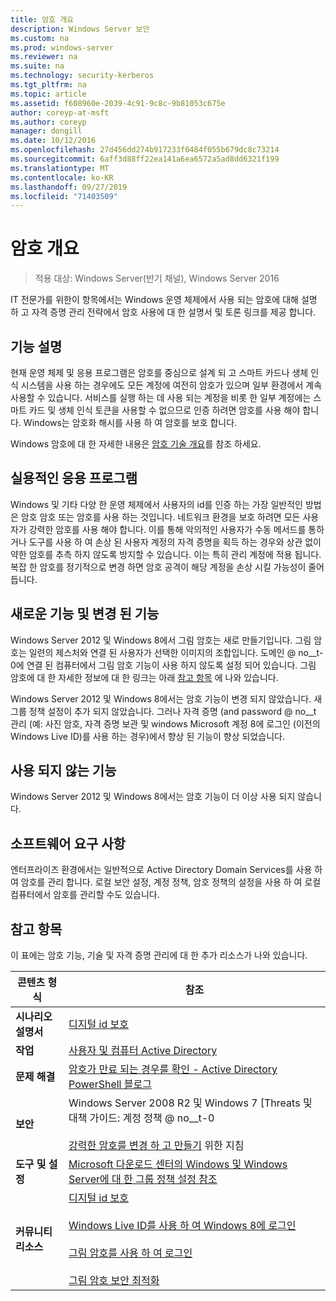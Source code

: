 ```yaml
---
title: 암호 개요
description: Windows Server 보안
ms.custom: na
ms.prod: windows-server
ms.reviewer: na
ms.suite: na
ms.technology: security-kerberos
ms.tgt_pltfrm: na
ms.topic: article
ms.assetid: f608960e-2039-4c91-9c8c-9b81053c675e
author: coreyp-at-msft
ms.author: coreyp
manager: dongill
ms.date: 10/12/2016
ms.openlocfilehash: 27d456dd274b917233f0484f055b679dc8c73214
ms.sourcegitcommit: 6aff3d88ff22ea141a6ea6572a5ad8dd6321f199
ms.translationtype: MT
ms.contentlocale: ko-KR
ms.lasthandoff: 09/27/2019
ms.locfileid: "71403509"
---
```

# <a name="passwords-overview"></a>암호 개요

>적용 대상: Windows Server(반기 채널), Windows Server 2016

IT 전문가를 위한이 항목에서는 Windows 운영 체제에서 사용 되는 암호에 대해 설명 하 고 자격 증명 관리 전략에서 암호 사용에 대 한 설명서 및 토론 링크를 제공 합니다.

## <a name="BKMK_OVER"></a>기능 설명
현재 운영 체제 및 응용 프로그램은 암호를 중심으로 설계 되 고 스마트 카드나 생체 인식 시스템을 사용 하는 경우에도 모든 계정에 여전히 암호가 있으며 일부 환경에서 계속 사용할 수 있습니다. 서비스를 실행 하는 데 사용 되는 계정을 비롯 한 일부 계정에는 스마트 카드 및 생체 인식 토큰을 사용할 수 없으므로 인증 하려면 암호를 사용 해야 합니다. Windows는 암호화 해시를 사용 하 여 암호를 보호 합니다.

Windows 암호에 대 한 자세한 내용은 [암호 기술 개요](https://technet.microsoft.com/library/hh994558(WS.10).aspx)를 참조 하세요.

## <a name="BKMK_APP"></a>실용적인 응용 프로그램
Windows 및 기타 다양 한 운영 체제에서 사용자의 id를 인증 하는 가장 일반적인 방법은 암호 암호 또는 암호를 사용 하는 것입니다. 네트워크 환경을 보호 하려면 모든 사용자가 강력한 암호를 사용 해야 합니다. 이를 통해 악의적인 사용자가 수동 메서드를 통하거나 도구를 사용 하 여 손상 된 사용자 계정의 자격 증명을 획득 하는 경우와 상관 없이 약한 암호를 추측 하지 않도록 방지할 수 있습니다. 이는 특히 관리 계정에 적용 됩니다. 복잡 한 암호를 정기적으로 변경 하면 암호 공격이 해당 계정을 손상 시킬 가능성이 줄어듭니다.

## <a name="BKMK_NEW"></a>새로운 기능 및 변경 된 기능
Windows Server 2012 및 Windows 8에서 그림 암호는 새로 만들기입니다. 그림 암호는 일련의 제스처와 연결 된 사용자가 선택한 이미지의 조합입니다. 도메인 @ no__t-0에 연결 된 컴퓨터에서 그림 암호 기능이 사용 하지 않도록 설정 되어 있습니다. 그림 암호에 대 한 자세한 정보에 대 한 링크는 아래 [참고 항목](#BKMK_LINKS) 에 나와 있습니다.

Windows Server 2012 및 Windows 8에서는 암호 기능이 변경 되지 않았습니다. 새 그룹 정책 설정이 추가 되지 않았습니다. 그러나 자격 증명 \(and password @ no__t 관리 (예: 사진 암호, 자격 증명 보관 및 windows Microsoft 계정 8에 로그인 (이전의 Windows Live ID)를 사용 하는 경우)에서 향상 된 기능이 향상 되었습니다.

## <a name="BKMK_DEP"></a>사용 되지 않는 기능
Windows Server 2012 및 Windows 8에서는 암호 기능이 더 이상 사용 되지 않습니다.

## <a name="BKMK_SOFT"></a>소프트웨어 요구 사항
엔터프라이즈 환경에서는 일반적으로 Active Directory Domain Services를 사용 하 여 암호를 관리 합니다. 로컬 보안 설정, 계정 정책, 암호 정책의 설정을 사용 하 여 로컬 컴퓨터에서 암호를 관리할 수도 있습니다.

## <a name="BKMK_LINKS"></a>참고 항목
이 표에는 암호 기능, 기술 및 자격 증명 관리에 대 한 추가 리소스가 나와 있습니다.

|콘텐츠 형식|참조|
|--------|-------|
|**시나리오 설명서**|[디지털 id 보호](http://blogs.msdn.com/b/b8/archive/2011/12/14/protecting-your-digital-identity.aspx)|
|**작업**|[사용자 및 컴퓨터 Active Directory](https://technet.microsoft.com/library/cc754217.aspx)|
|**문제 해결**|[암호가 만료 되는 경우를 확인 \- Active Directory PowerShell 블로그](http://blogs.msdn.com/b/adpowershell/archive/2010/08/09/9970198.aspx)|
|**보안**| Windows Server 2008 R2 및 Windows 7 [Threats 및 대책 가이드: 계정 정책 @ no__t-0<br /><br />[강력한 암호를 변경 하 고 만들기](https://www.microsoft.com/security/online-privacy/passwords-create.aspx) 위한 지침|
|**도구 및 설정**|[Microsoft 다운로드 센터의 Windows 및 Windows Server에 대 한 그룹 정책 설정 참조](https://www.microsoft.com/download/en/details.aspx?amp;displaylang=en&displaylang=en&id=25250)|
|**커뮤니티 리소스**|[디지털 id 보호](http://blogs.msdn.com/b/b8/archive/2011/12/14/protecting-your-digital-identity.aspx)<br /><br />[Windows Live ID를 사용 하 여 Windows 8에 로그인](http://blogs.msdn.com/b/b8/archive/2011/09/26/signing-in-to-windows-8-with-a-windows-live-id.aspx)<br /><br />[그림 암호를 사용 하 여 로그인](http://blogs.msdn.com/b/b8/archive/2011/12/16/signing-in-with-a-picture-password.aspx)<br /><br />[그림 암호 보안 최적화](http://blogs.msdn.com/b/b8/archive/2011/12/19/optimizing-picture-password-security.aspx)|


